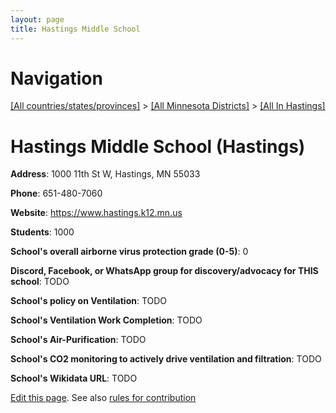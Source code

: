 ```yaml
---
layout: page
title: Hastings Middle School
---
```

# Navigation

[[All countries/states/provinces]](../../..) > [[All Minnesota Districts]](../..) > [[All In Hastings]](..)

# Hastings Middle School (Hastings)

**Address**: 1000 11th St W, Hastings, MN 55033

**Phone**: 651-480-7060

**Website**: <https://www.hastings.k12.mn.us>

**Students**: 1000

**School's overall airborne virus protection grade (0-5)**: 0

**Discord, Facebook, or WhatsApp group for discovery/advocacy for THIS school**: TODO

**School's policy on Ventilation**: TODO

**School's Ventilation Work Completion**: TODO

**School's Air-Purification**: TODO

**School's CO2 monitoring to actively drive ventilation and filtration**: TODO

**School's Wikidata URL**: TODO


[Edit this page](https://github.com/ventilate-schools/MN/edit/main/./Hastings/Hastings_Middle_School.md). See also [rules for contribution](../../../contribution-rules/)